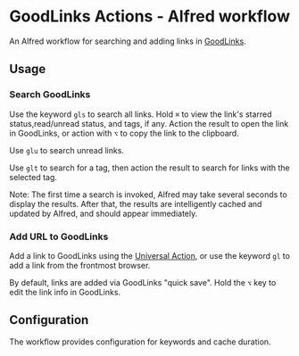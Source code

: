 # GoodLinks Actions - Alfred workflow

An Alfred workflow for searching and adding links in [GoodLinks](https://goodlinks.app).

## Usage

### Search GoodLinks

Use the keyword `gls` to search all links. Hold `⌘` to view the link's starred status,read/unread status, and tags, if any. Action the result to open the link in GoodLinks, or action with `⌥` to copy the link to the clipboard.

Use `glu` to search unread links.

Use `glt` to search for a tag, then action the result to search for links with the selected tag.

Note: The first time a search is invoked, Alfred may take several seconds to display the results. After that, the results are intelligently cached and updated by Alfred, and should appear immediately.

### Add URL to GoodLinks

Add a link to GoodLinks using the [Universal Action](https://www.alfredapp.com/help/features/universal-actions/), or use the keyword `gl` to add a link from the frontmost browser.

By default, links are added via GoodLinks "quick save". Hold the `⌥` key to edit the link info in GoodLinks.

## Configuration

The workflow provides configuration for keywords and cache duration.
